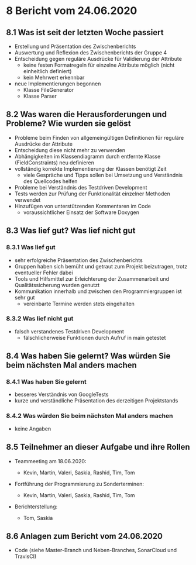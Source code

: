 # 8 Bericht vom 24.06.2020

## 8.1  Was ist seit der letzten Woche passiert

+ Erstellung und Präsentation des Zwischenberichts
+ Auswertung und Reflexion des Zwischenberichts der Gruppe 4 
+ Entscheidung gegen reguläre Ausdrücke für Validierung der Attribute
    + keine festen Formatregeln für einzelne Attribute möglich (nicht einheitlich definiert)
    + kein Mehrwert erkennbar
+ neue Implementierungen begonnen
    + Klasse FileGenerator
    + Klasse Parser

## 8.2 Was waren die Herausforderungen und Probleme? Wie wurden sie gelöst

+ Probleme beim Finden von allgemeingültigen Definitionen für reguläre Ausdrücke der Attribute
+ Entscheidung diese nicht mehr zu verwenden
+ Abhängigkeiten im Klassendiagramm durch entfernte Klasse (FieldConstraints) neu definieren
+ vollständig korrekte Implementierung der Klassen benötigt Zeit
    + viele Gespräche und Tipps sollen bei Umsetzung und Verständnis des Quellcodes helfen
+ Probleme bei Verständnis des Testdriven Development 
 + Tests werden zur Prüfung der Funktionalität einzelner Methoden verwendet
+ Hinzufügen von unterstützenden Kommentaren im Code
    + voraussichtlicher Einsatz der Software Doxygen

## 8.3 Was lief gut? Was lief nicht gut

### 8.3.1 Was lief gut

+ sehr erfolgreiche Präsentation des Zwischenberichts
+ Gruppen haben sich bemüht und getraut zum Projekt beizutragen, trotz eventueller Fehler dabei
+ Tools und Hilfsmittel zur Erleichterung der Zusammenarbeit und Qualitätssicherung wurden genutzt
+ Kommunikation innerhalb und zwischen den Programmiergruppen ist sehr gut
    + vereinbarte Termine werden stets eingehalten
  
### 8.3.2 Was lief nicht gut

+ falsch verstandenes Testdriven Development 
    + fälschlicherweise Funktionen durch Aufruf in main getestet

## 8.4 Was haben Sie gelernt? Was würden Sie beim nächsten Mal anders machen

### 8.4.1 Was haben Sie gelernt

+ besseres Verständnis von GoogleTests
+ kurze und verständliche Präsentation des derzeitigen Projektstands

### 8.4.2 Was würden Sie beim nächsten Mal anders machen

+ keine Angaben

## 8.5 Teilnehmer an dieser Aufgabe und ihre Rollen

+ Teammeeting am 18.06.2020:
    + Kevin, Martin, Valeri, Saskia, Rashid, Tim, Tom

+ Fortführung der Programmierung zu Sonderterminen:
    + Kevin, Martin, Valeri, Saskia, Rashid, Tim, Tom

+ Berichterstellung:
    + Tom, Saskia

## 8.6 Anlagen zum Bericht vom 24.06.2020

+ Code (siehe Master-Branch und Neben-Branches, SonarCloud und TravisCI)